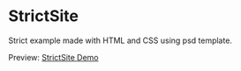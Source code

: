 # StrictSite
Strict example made with HTML and CSS using psd template.

Preview: [StrictSite Demo](https://htmlpreview.github.io/?https://github.com/unavailabl3/StrictSite/blob/master/index.html)
